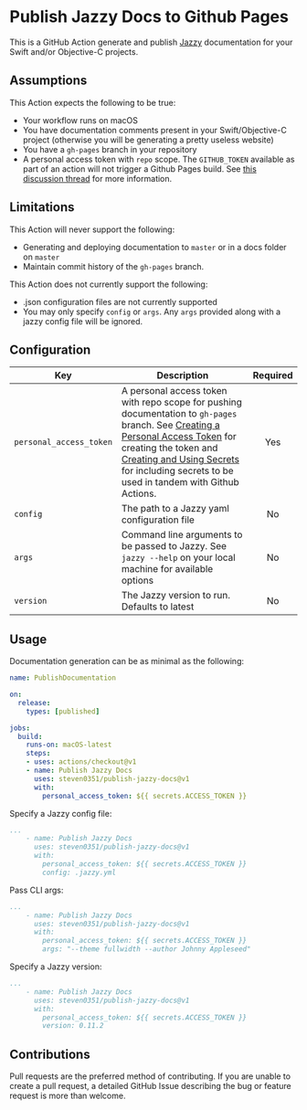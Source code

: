 # Publish Jazzy Docs to Github Pages
This is a GitHub Action generate and publish [Jazzy](https://github.com/realm/jazzy/) documentation for your Swift and/or Objective-C projects.

## Assumptions
This Action expects the following to be true:
* Your workflow runs on macOS
* You have documentation comments present in your Swift/Objective-C project (otherwise you will be generating a pretty useless website)
* You have a `gh-pages` branch in your repository
* A personal access token with `repo` scope. The `GITHUB_TOKEN` available as part of an action will not trigger a Github Pages build. See [this discussion thread](https://github.community/t5/GitHub-Actions/Github-action-not-triggering-gh-pages-upon-push/td-p/26869) for more information.

## Limitations
This Action will never support the following:
* Generating and deploying documentation to `master` or in a docs folder on `master`
* Maintain commit history of the `gh-pages` branch.

This Action does not currently support the following:
* .json configuration files are not currently supported
* You may only specify `config` or `args`. Any `args` provided along with a jazzy config file will be ignored.

## Configuration
|Key|Description|Required|
|---|---|:---:|
| `personal_access_token` | A personal access token with repo scope for pushing documentation to `gh-pages` branch. See [Creating a Personal Access Token](https://help.github.com/en/enterprise/2.17/user/authenticating-to-github/creating-a-personal-access-token-for-the-command-line) for creating the token and [Creating and Using Secrets](https://help.github.com/en/github/automating-your-workflow-with-github-actions/virtual-environments-for-github-actions#creating-and-using-secrets-encrypted-variables) for including secrets to be used in tandem with Github Actions. | Yes |
| `config` | The path to a Jazzy yaml configuration file| No |
| `args` | Command line arguments to be passed to Jazzy. See `jazzy --help` on your local machine for available options| No |
| `version` | The Jazzy version to run. Defaults to latest | No


## Usage
Documentation generation can be as minimal as the following:
```yaml
name: PublishDocumentation

on: 
  release:
    types: [published]

jobs:
  build:
    runs-on: macOS-latest
    steps:
    - uses: actions/checkout@v1
    - name: Publish Jazzy Docs
      uses: steven0351/publish-jazzy-docs@v1
      with:
        personal_access_token: ${{ secrets.ACCESS_TOKEN }}
```

Specify a Jazzy config file:
```yaml
...
    - name: Publish Jazzy Docs
      uses: steven0351/publish-jazzy-docs@v1
      with:
        personal_access_token: ${{ secrets.ACCESS_TOKEN }}
        config: .jazzy.yml
```

Pass CLI args:
```yaml
...
    - name: Publish Jazzy Docs
      uses: steven0351/publish-jazzy-docs@v1
      with:
        personal_access_token: ${{ secrets.ACCESS_TOKEN }}
        args: "--theme fullwidth --author Johnny Appleseed"
```

Specify a Jazzy version:
```yaml
...
    - name: Publish Jazzy Docs
      uses: steven0351/publish-jazzy-docs@v1
      with:
        personal_access_token: ${{ secrets.ACCESS_TOKEN }}
        version: 0.11.2
```

## Contributions
Pull requests are the preferred method of contributing. If you are unable to create a pull request, a detailed GitHub Issue describing the bug or feature request is more than welcome.